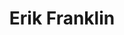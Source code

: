 ---
title: Erik Franklin
last_name: Franklin
role: Principal Investigator
user_groups: ["Principal Investigators", "Researchers"]
social:
 email: erikcf@gmail.com
photo: /images/erik_franklin.jpeg
---